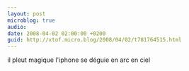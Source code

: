 ```yaml
---
layout: post
microblog: true
audio: 
date: 2008-04-02 02:00:00 +0200
guid: http://xtof.micro.blog/2008/04/02/t781764515.html
---
```

il pleut magique l'iphone se déguie en arc en  ciel
